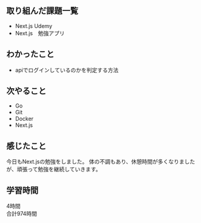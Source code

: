 ## 取り組んだ課題一覧
- Next.js Udemy
- Next.js　勉強アプリ

## わかったこと
- apiでログインしているのかを判定する方法

## 次やること
- Go
- Git
- Docker
- Next.js

## 感じたこと
今日もNext.jsの勉強をしました。
体の不調もあり、休憩時間が多くなりましたが、頑張って勉強を継続していきます。

## 学習時間
4時間<br />
合計974時間
